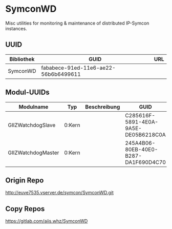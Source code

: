 # SymconWD

Misc utilities for monitoring & maintenance of distributed IP-Symcon instances.

## UUID

 Bibliothek | GUID                                 | URL
 -----------|--------------------------------------|-----
 SymconWD   | fababece-91ed-11e6-ae22-56b6b6499611 | 
 
 ## Modul-UUIDs

 Modulname         | Typ     | Beschreibung | GUID                                 | Prefix            | Name 
 ------------------|---------|--------------|--------------------------------------|-------------------|------------
 GIIZWatchdogSlave | 0:Kern  |              | C285616F-5891-4E0A-9A5E-DE05B6218C0A | GIIZWatchdogSlave | GWDS
 GIIZWatchdogMaster| 0:Kern  |              | 245A4B06-80EB-40E0-B287-DA1F690D4C70 | GIIZWatchdogMaster| GWDM

## Origin Repo

http://euve7535.vserver.de/symcon/SymconWD.git

## Copy Repos

https://gitlab.com/aiis.whz/SymconWD
